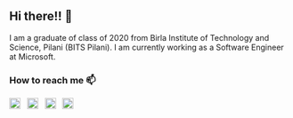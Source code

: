 ## Hi there!! 👋

I am a graduate of class of 2020 from Birla Institute of Technology and Science, Pilani (BITS Pilani). I am currently working as a Software Engineer at Microsoft.
<!--
**Ri7Sh/Ri7Sh** is a ✨ _special_ ✨ repository because its `README.md` (this file) appears on your GitHub profile.

Here are some ideas to get you started:

- 🔭 I’m currently working on ...
- 🌱 I’m currently learning ...
- 👯 I’m looking to collaborate on ...
- 🤔 I’m looking for help with ...
- 💬 Ask me about ...
- 📫 How to reach me: ...
- 😄 Pronouns: ...
- ⚡ Fun fact: ...
-->

### How to reach me 📫

<p align='left'>
<a href="https://linkedin.com/in/rigvita-sharma/"><img src='https://cdn.jsdelivr.net/npm/simple-icons@3.0.1/icons/linkedin.svg' alt='linkedin' height='20'></a>&nbsp;&nbsp;
<a href="https://twitter.com/rigvita1"><img src='https://cdn.jsdelivr.net/npm/tabler-icons@1.10.0/icons/brand-twitter.svg' alt='twitter' height='20'></a>&nbsp;&nbsp;
<a href="https://ri7sh.github.io"><img src='https://cdn.jsdelivr.net/npm/tabler-icons@1.10.0/icons/link.svg' alt='website' height='20'></a>&nbsp;&nbsp;
<a href="mailto:rigvitasharma@gmail.com"><img src='https://cdn.jsdelivr.net/npm/tabler-icons@1.10.0/icons/mail.svg' alt='mail' height='20'></a>&nbsp;&nbsp;
</p>



